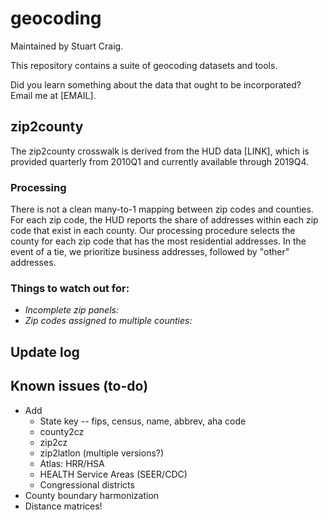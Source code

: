 # geocoding
Maintained by Stuart Craig.

This repository contains a suite of geocoding datasets and tools. 

Did you learn something about the data that ought to be incorporated? Email me at [EMAIL].

## zip2county

The zip2county crosswalk is derived from the HUD data [LINK], which is provided quarterly from 2010Q1 and currently available through 2019Q4. 

### Processing
There is not a clean many-to-1 mapping between zip codes and counties. For each zip code, the HUD reports the share of addresses within each zip code that exist in each county. Our processing procedure selects the county for each zip code that has the most residential addresses. In the event of a tie, we prioritize business addresses, followed by "other" addresses. 

### Things to watch out for:
- *Incomplete zip panels:* 
- *Zip codes assigned to multiple counties:* 

## Update log

## Known issues (to-do)
- Add
	- State key -- fips, census, name, abbrev, aha code
	- county2cz
	- zip2cz
	- zip2latlon (multiple versions?)
	- Atlas: HRR/HSA
	- HEALTH Service Areas (SEER/CDC)
	- Congressional districts
- County boundary harmonization
- Distance matrices!


